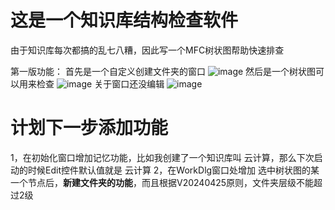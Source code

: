 # 这是一个知识库结构检查软件
由于知识库每次都搞的乱七八糟，因此写一个MFC树状图帮助快速排查


第一版功能：
首先是一个自定义创建文件夹的窗口
![image](https://github.com/WzyInCN/MFC/assets/122770024/27aa8b4b-7c79-47cd-8a73-49ef167a5f7b)
然后是一个树状图可以用来检查
![image](https://github.com/WzyInCN/MFC/assets/122770024/477d56e0-169e-4fa3-8014-0e957c7dc59d)
关于窗口还没编辑
![image](https://github.com/WzyInCN/MFC/assets/122770024/426c0c28-43e3-4d9a-a963-1f0446a949e7)

# 计划下一步添加功能
1，在初始化窗口增加记忆功能，比如我创建了一个知识库叫 云计算，那么下次启动的时候Edit控件默认值就是 云计算
2，在WorkDlg窗口处增加  选中树状图的某一个节点后，**新建文件夹的功能**，而且根据V20240425原则，文件夹层级不能超过2级
